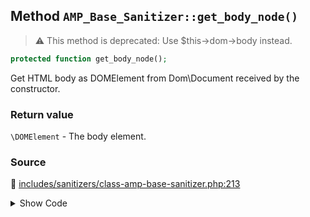 ## Method `AMP_Base_Sanitizer::get_body_node()`

> :warning: This method is deprecated: Use $this-&gt;dom-&gt;body instead.

```php
protected function get_body_node();
```

Get HTML body as DOMElement from Dom\Document received by the constructor.

### Return value

`\DOMElement` - The body element.

### Source

:link: [includes/sanitizers/class-amp-base-sanitizer.php:213](/includes/sanitizers/class-amp-base-sanitizer.php#L213-L216)

<details>
<summary>Show Code</summary>

```php
protected function get_body_node() {
	_deprecated_function( 'Use $this->dom->body instead', '1.5.0' );
	return $this->dom->body;
}
```

</details>
